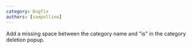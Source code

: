 ```yaml
---
category: Bugfix
authors: [sampellino]
---
```


Add a missing space between the category name and "is" in the category deletion popup.

